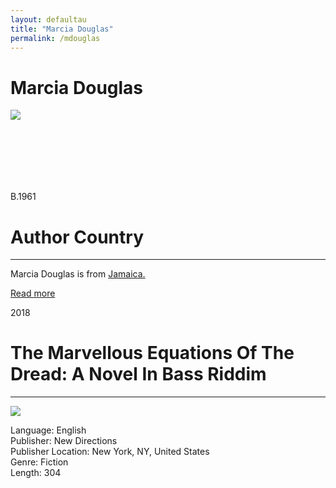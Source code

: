 ```yaml
---
layout: defaultau
title: "Marcia Douglas"
permalink: /mdouglas
---
```

<!-- partial:index.partial.html -->
<div class="content">
    <h1>Marcia Douglas</h1>
    <div class="quote">
        <div><img src="https://www.colorado.edu/bfa/sites/default/files/styles/medium/public/people/marcia_douglas_097pc-1.jpg?itok=iUFgYmQV" class="logo"></div>
    </div>
    <div class="timeline">
        <div style="padding-bottom:100px;"></div>
        <div class="block">
            <div class="date right"><p class="right">B.1961</p></div>
            <div class="dot"></div>
            <div class="left first">
            <div class="author_country">
                <h1>Author Country</h1><hr>
            <div class="aclocation"><p>Marcia Douglas is from <a href="http://localhost:4000/4">Jamaica.</a></p></div>
              <div class="acreadmore">   <a href="https://en.wikipedia.org/wiki/Marcia_Douglas" target="_blank">Read more</a></div>
            </div>
            </div>
        </div>
        <div class="block">
            <div class="date left"><p class="left">2018</p></div>
            <div class="dot"></div>
            <div class="right">
                <h1>The Marvellous Equations Of The Dread: A Novel In Bass Riddim</h1><hr>
                <p><img src="https://m.media-amazon.com/images/W/WEBP_402378-T2/images/I/51WWwJuA-dL._SY291_BO1,204,203,200_QL40_FMwebp_.jpg"></p>
                <p>
                Language: English<br>
                Publisher: New Directions<br>
                Publisher Location: New York, NY, United States<br>
                Genre: Fiction<br>
                Length: 304<br>
                </p>
            </div>
        </div>


</div>
<!-- partial -->
  <script src='https://cdnjs.cloudflare.com/ajax/libs/jquery/3.1.1/jquery.min.js'></script><script  src="assets/js/authorscript.js"></script>
